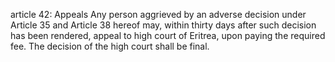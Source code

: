 article 42: Appeals
Any person aggrieved by an adverse decision under Article 35 and Article 38 hereof may, within thirty days after such decision has been rendered, appeal to high court of Eritrea, upon paying the required fee. The decision of the high court shall be final.
<ul>
</ul>